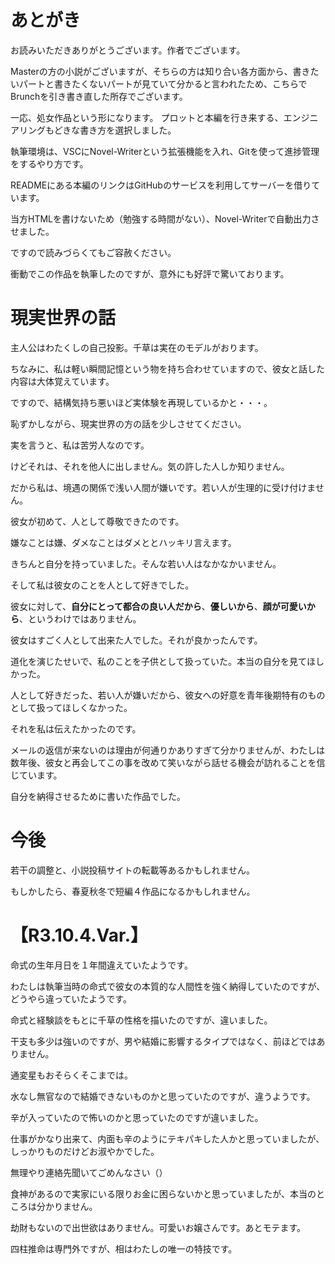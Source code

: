 # あとがき
お読みいただきありがとうございます。作者でございます。

Masterの方の小説がございますが、そちらの方は知り合い各方面から、書きたいパートと書きたくないパートが見ていて分かると言われたため、こちらでBrunchを引き書き直した所存でございます。

一応、処女作品という形になります。
プロットと本編を行き来する、エンジニアリングもどきな書き方を選択しました。

執筆環境は、VSCにNovel-Writerという拡張機能を入れ、Gitを使って進捗管理をするやり方です。

READMEにある本編のリンクはGitHubのサービスを利用してサーバーを借りています。

当方HTMLを書けないため（勉強する時間がない）、Novel-Writerで自動出力させました。

ですので読みづらくてもご容赦ください。

衝動でこの作品を執筆したのですが、意外にも好評で驚いております。

# 現実世界の話

主人公はわたくしの自己投影。千草は実在のモデルがおります。

ちなみに、私は軽い瞬間記憶という物を持ち合わせていますので、彼女と話した内容は大体覚えています。

ですので、結構気持ち悪いほど実体験を再現しているかと・・・。

恥ずかしながら、現実世界の方の話を少しさせてください。

実を言うと、私は苦労人なのです。

けどそれは、それを他人に出しません。気の許した人しか知りません。

だから私は、境遇の関係で浅い人間が嫌いです。若い人が生理的に受け付けません。

彼女が初めて、人として尊敬できたのです。

嫌なことは嫌、ダメなことはダメととハッキリ言えます。

きちんと自分を持っていました。そんな若い人はなかなかいません。

そして私は彼女のことを人として好きでした。

彼女に対して、**自分にとって都合の良い人だから**、**優しいから**、**顔が可愛いから**、というわけではありません。

彼女はすごく人として出来た人でした。それが良かったんです。

道化を演じたせいで、私のことを子供として扱っていた。本当の自分を見てほしかった。

人として好きだった、若い人が嫌いだから、彼女への好意を青年後期特有のものとして扱ってほしくなかった。

それを私は伝えたかったのです。

メールの返信が来ないのは理由が何通りかありすぎて分かりませんが、わたしは数年後、彼女と再会してこの事を改めて笑いながら話せる機会が訪れることを信じています。

自分を納得させるために書いた作品でした。

# 今後

若干の調整と、小説投稿サイトの転載等あるかもしれません。

もしかしたら、春夏秋冬で短編４作品になるかもしれません。

# 【R3.10.4.Var.】
命式の生年月日を１年間違えていたようです。

わたしは執筆当時の命式で彼女の本質的な人間性を強く納得していたのですが、どうやら違っていたようです。

命式と経験談をもとに千草の性格を描いたのですが、違いました。

干支も多少は強いのですが、男や結婚に影響するタイプではなく、前ほどではありません。

通変星もおそらくそこまでは。

水なし無官なので結婚できないものかと思っていたのですが、違うようです。

辛が入っていたので怖いのかと思っていたのですが違いました。

仕事がかなり出来て、内面も辛のようにテキパキした人かと思っていましたが、しっかりものだけどお淑やかでした。

無理やり連絡先聞いてごめんなさい（）

食神があるので実家にいる限りお金に困らないかと思っていましたが、本当のところは分かりません。

劫財もないので出世欲はありません。可愛いお嬢さんです。あとモテます。

四柱推命は専門外ですが、相はわたしの唯一の特技です。